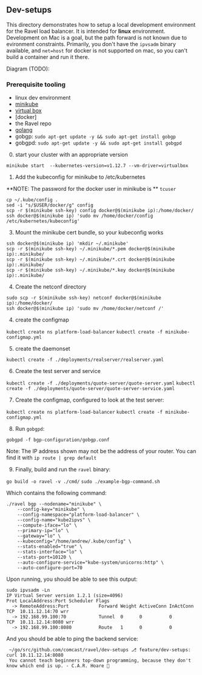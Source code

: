 ## Dev-setups

This directory demonstrates how to setup a local development environment for the Ravel load balancer. It is intended for **linux** environment. Development on Mac is a goal, but the path forward is not known due to evironment constraints. Primarily, you don't have the `ipvsadm` binary available, and `net=host` for docker is not supported on mac, so you can't build a container and run it there.

 Diagram (TODO): 

### Prerequisite tooling

- linux dev environment
- [minikube](https://kubernetes.io/docs/tasks/tools/install-minikube/)
- [virtual box](https://websiteforstudents.com/installing-virtualbox-5-2-ubuntu-17-04-17-10/)
- [docker]
- the Ravel repo
- [golang](https://golang.org/doc/install)
- gobgp: `sudo apt-get update -y && sudo apt-get install gobgp`
- gobgpd: `sudo apt-get update -y && sudo apt-get install gobgpd`
   
0. start your cluster with an appropriate version

`minikube start  --kubernetes-version=v1.12.7 --vm-driver=virtualbox`

1. Add the kubeconfig for minikube to /etc/kubernetes
 
**NOTE: The password for the docker user in minikube is ** `tcuser`

```
cp ~/.kube/config .
sed -i "s/$USER/docker/g" config
scp -r $(minikube ssh-key) config docker@$(minikube ip):/home/docker/
ssh docker@$(minikube ip) 'sudo mv /home/docker/config /etc/kubernetes/kubeconfig'
```

3. Mount the minikube cert bundle, so your kubeconfig works

```
ssh docker@$(minikube ip) 'mkdir ~/.minikube'
scp -r $(minikube ssh-key) ~/.minikube/*.pem docker@$(minikube ip):.minikube/
scp -r $(minikube ssh-key) ~/.minikube/*.crt docker@$(minikube ip):.minikube/
scp -r $(minikube ssh-key) ~/.minikube/*.key docker@$(minikube ip):.minikube/
```

4. Create the netconf directory

```
sudo scp -r $(minikube ssh-key) netconf docker@$(minikube ip):/home/docker/
ssh docker@$(minikube ip) 'sudo mv /home/docker/netconf /'
```

4. create the configmap

`kubectl create ns platform-load-balancer`
`kubectl create -f minikube-configmap.yml`  

5. create the daemonset

`kubectl create -f ./deployments/realserver/realserver.yaml`

6. Create the test server and service

`kubectl create -f ./deployments/quote-server/quote-server.yaml`
`kubectl create -f ./deployments/quote-server/quote-server-service.yaml`

7. Create the configmap, configured to look at the test server:

`kubectl create ns platform-load-balancer`
`kubectl create -f minikube-configmap.yml`

8. Run `gobgpd`:

`gobgpd -f bgp-configuration/gobgp.conf`

Note: The IP address shown may not be the address of your router. You can find it with `ip route | grep default`

9. Finally, build and run the `ravel` binary:

`go build -o ravel -v ./cmd/`
`sudo ./example-bgp-command.sh`

Which contains the following command:

```
./ravel bgp --nodename="minikube" \
	--config-key="minikube" \
	--config-namespace="platform-load-balancer" \
    --config-name="kube2ipvs" \
	--compute-iface="lo" \
	--primary-ip="lo" \
	--gateway="lo" \
	--kubeconfig="/home/andrew/.kube/config" \
	--stats-enabled="true" \
	--stats-interface="lo" \
	--stats-port=10120 \
    --auto-configure-service="kube-system/unicorns:http" \
    --auto-configure-port=70
```


Upon running, you should be able to see this output:

```
sudo ipvsadm -Ln
IP Virtual Server version 1.2.1 (size=4096)
Prot LocalAddress:Port Scheduler Flags
  -> RemoteAddress:Port           Forward Weight ActiveConn InActConn
TCP  10.11.12.14:70 wrr
  -> 192.168.99.100:70            Tunnel  0      0          0         
TCP  10.11.12.14:8080 wrr
  -> 192.168.99.100:8080          Route   1      0          0 
```

And you should be able to ping the backend service:

```
 ~/go/src/github.com/comcast/ravel/dev-setups ⎇ feature/dev-setups: curl 10.11.12.14:8080
 You cannot teach beginners top-down programming, because they don't know which end is up. - C.A.R. Hoare 🐼
```
